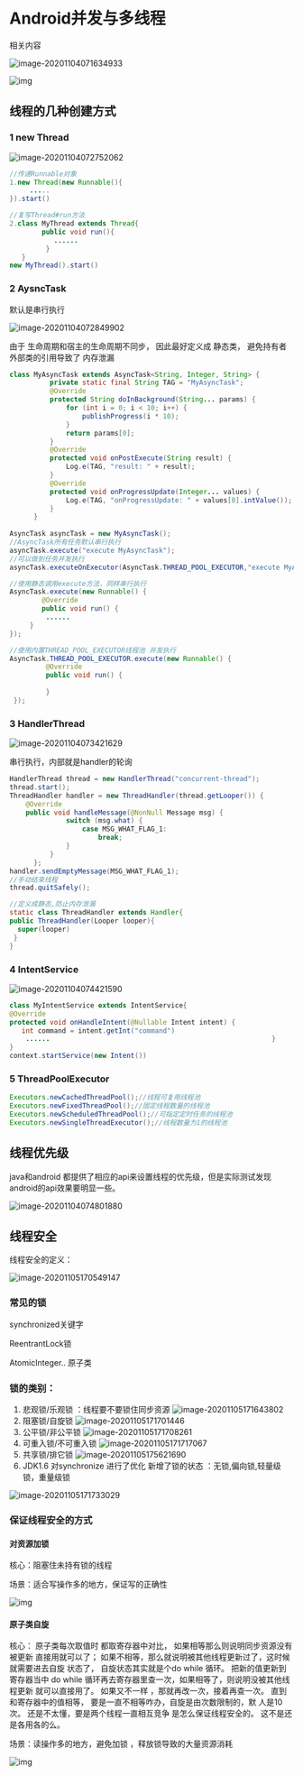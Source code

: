 # Android并发与多线程

相关内容

![image-20201104071634933](https://i.loli.net/2020/11/04/mxG4UPCDAiZdylO.png)



![img](https://img.mukewang.com/wiki/5ee6e28709ec3ec019402170.jpg)





## 线程的几种创建方式

### 1 new Thread 

![image-20201104072752062](https://i.loli.net/2020/11/04/gY2K8yPdSusF7C3.png)

```java
//传递Runnable对象
1.new Thread(new Runnable(){
     .....
}).start()

//复写Thread#run方法
2.class MyThread extends Thread{
        public void run(){
           ...... 
         }
   }
new MyThread().start()

```



### 2 AysncTask

默认是串行执行

![image-20201104072849902](https://i.loli.net/2020/11/04/caY4EXSTLlH1hWi.png)

 由于 生命周期和宿主的生命周期不同步， 因此最好定义成 静态类， 避免持有者外部类的引用导致了 内存泄漏

```java
class MyAsyncTask extends AsyncTask<String, Integer, String> {
          private static final String TAG = "MyAsyncTask";
          @Override
          protected String doInBackground(String... params) {
              for (int i = 0; i < 10; i++) {
                  publishProgress(i * 10);
              }
              return params[0];
          }
          @Override
          protected void onPostExecute(String result) {
              Log.e(TAG, "result: " + result);
          }
          @Override
          protected void onProgressUpdate(Integer... values) {
              Log.e(TAG, "onProgressUpdate: " + values[0].intValue());
          }
      }
      
AsyncTask asyncTask = new MyAsyncTask();
//AsyncTask所有任务默认串行执行
asyncTask.execute("execute MyAsyncTask");
//可以做到任务并发执行 
asyncTask.executeOnExecutor(AsyncTask.THREAD_POOL_EXECUTOR,"execute MyAsyncTask")

//使用静态调用execute方法，同样串行执行
AsyncTask.execute(new Runnable() {
        @Override
        public void run() {
         ...... 
     }
});

//使用内置THREAD_POOL_EXECUTOR线程池 并发执行
AsyncTask.THREAD_POOL_EXECUTOR.execute(new Runnable() {
         @Override
         public void run() {
              
         }
 });

```

### 3 HandlerThread



![image-20201104073421629](https://i.loli.net/2020/11/04/XlmJFZrziOYWqPT.png)



串行执行，内部就是handler的轮询



```java
HandlerThread thread = new HandlerThread("concurrent-thread");
thread.start();
ThreadHandler handler = new ThreadHandler(thread.getLooper()) {
    @Override
    public void handleMessage(@NonNull Message msg) {
              switch (msg.what) {
                  case MSG_WHAT_FLAG_1:
                      break;
              }
          }
      };
handler.sendEmptyMessage(MSG_WHAT_FLAG_1);
//手动结束线程
thread.quitSafely();

//定义成静态,防止内存泄漏
static class ThreadHandler extends Handler{
public ThreadHandler(Looper looper){
  super(looper)
 }
}

```

### 4 IntentService

![image-20201104074421590](https://i.loli.net/2020/11/04/fmuKIFcgh7qVTt4.png)

```java
class MyIntentService extends IntentService{
@Override
protected void onHandleIntent(@Nullable Intent intent) {  
   int command = intent.getInt("command") 
    ......                                                       }
}
context.startService(new Intent())

```



### 5 ThreadPoolExecutor

```java
Executors.newCachedThreadPool();//线程可复用线程池
Executors.newFixedThreadPool();//固定线程数量的线程池
Executors.newScheduledThreadPool();//可指定定时任务的线程池
Executors.newSingleThreadExecutor();//线程数量为1的线程池
```



## 线程优先级

java和android 都提供了相应的api来设置线程的优先级，但是实际测试发现android的api效果要明显一些。

![image-20201104074801880](https://i.loli.net/2020/11/04/W6k3Of1vKycBajM.png)

## 线程安全

线程安全的定义：

![image-20201105170549147](https://i.loli.net/2020/11/05/rm8kFilwBQ3GKjz.png)



### 常见的锁

synchronized关键字

ReentrantLock锁

AtomicInteger..  原子类

### 锁的类别：

1. 悲观锁/乐观锁 ：线程要不要锁住同步资源
   ![image-20201105171643802](https://i.loli.net/2020/11/05/xKhIDkSodmqibuL.png)
2. 阻塞锁/自旋锁
   ![image-20201105171701446](https://i.loli.net/2020/11/05/DHScAimlvRb9BPg.png)
3. 公平锁/非公平锁
   ![image-20201105171708261](https://i.loli.net/2020/11/05/te8WN5KP3YXkOHf.png)
4. 可重入锁/不可重入锁
   ![image-20201105171717067](https://i.loli.net/2020/11/05/YldBhV1OHbTZmEA.png)
5. 共享锁/排它锁
   ![image-20201105175621690](https://i.loli.net/2020/11/05/lvIi9np2V4rx3BY.png)
6. JDK1.6 对synchronize 进行了优化 新增了锁的状态 ：无锁,偏向锁,轻量级锁，重量级锁

![image-20201105171733029](https://i.loli.net/2020/11/05/scIZE1d7QxwjkAe.png)



### 保证线程安全的方式

#### 对资源加锁

核心：阻塞住未持有锁的线程

场景：适合写操作多的地方，保证写的正确性

![img](https://img.mukewang.com/wiki/5ee6eb8f09aa7ae528880654.jpg)

#### 原子类自旋

核心： 原子类每次取值时 都取寄存器中对比，
			如果相等那么则说明同步资源没有被更新  直接用就可以了；
			如果不相等，那么就说明被其他线程更新过了，这时候就需要进去自旋
    状态了， 自旋状态其实就是个do while 循环。   把新的值更新到寄存器当中 
    do  while 循环再去寄存器里查一次，如果相等了，则说明没被其他线程更新
    就可以直接用了。 如果又不一样 ，那就再改一次，接着再查一次。
    直到 和寄存器中的值相等， 要是一直不相等咋办，自旋是由次数限制的，默 
   人是10次。
   还是不太懂，要是两个线程一直相互竞争 是怎么保证线程安全的。
   这不是还是各用各的么。



场景：读操作多的地方，避免加锁 ，释放锁导致的大量资源消耗

![img](https://img.mukewang.com/wiki/5ee6eb8809ec285426640574.jpg)



